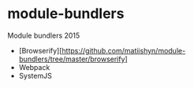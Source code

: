# module-bundlers
Module bundlers 2015
- [Browserify][https://github.com/matiishyn/module-bundlers/tree/master/browserify]
- Webpack
- SystemJS
